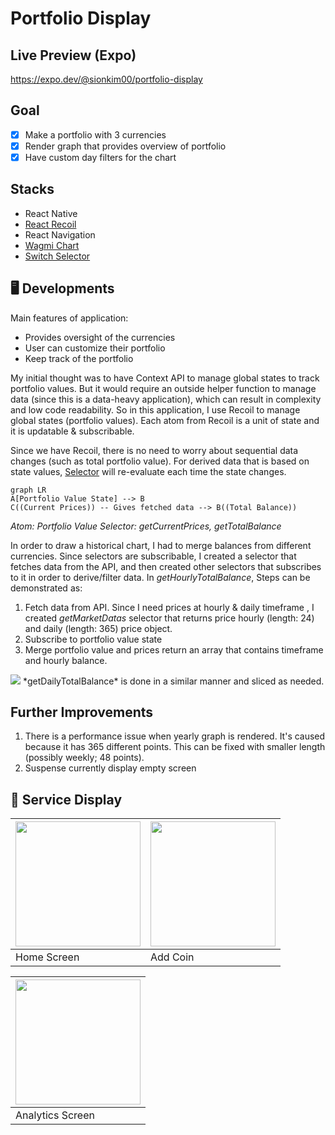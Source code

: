 # Portfolio Display
## Live Preview (Expo)
https://expo.dev/@sionkim00/portfolio-display
## Goal
 - [x] Make a portfolio with 3 currencies
 - [x] Render graph that provides overview of portfolio
 - [x] Have custom day filters for the chart

## Stacks

 - React Native
 - [React Recoil](https://recoiljs.org/)
 - React Navigation
 - [Wagmi Chart](https://github.com/coinjar/react-native-wagmi-charts)
 - [Switch Selector](https://github.com/jkdrangel/react-native-switch-selector)
 ## 🖥  Developments
 Main features of application: 
 - Provides oversight of the currencies
 - User can customize their portfolio
 - Keep track of the portfolio

My initial thought was to have Context API to manage global states to track portfolio values. But it would require an outside helper function to manage data (since this is a data-heavy application), which can result in complexity and low code readability. So in this application, I use Recoil to manage global states (portfolio values). Each atom from Recoil is a unit of state and it is updatable & subscribable.

Since we have Recoil, there is no need to worry about sequential data changes (such as total portfolio value). For derived data that is based on state values, [Selector](https://recoiljs.org/docs/basic-tutorial/selectors)  will re-evaluate each time the state changes. 
```mermaid
graph LR
A[Portfolio Value State] --> B
C((Current Prices)) -- Gives fetched data --> B((Total Balance))
```
*Atom: Portfolio Value*
*Selector: getCurrentPrices, getTotalBalance*

In order to draw a historical chart, I had to merge balances from different currencies. Since selectors are subscribable, I created a selector that fetches data from the API, and then created other selectors that subscribes to it in order to derive/filter data. 
In *getHourlyTotalBalance*, Steps can be demonstrated as:

 1. Fetch data from API. Since I need prices at hourly & daily timeframe , I created *getMarketDatas* selector that returns price hourly (length: 24) and daily (length: 365) price object.
 2. Subscribe to portfolio value state
 3. Merge portfolio value and prices return an array that contains timeframe and hourly balance.
<img src="https://render.githubusercontent.com/render/math?math=\sum_{n=1}^{24}[bitcionPrice_{n} * bitcoinHoldings + solanaPrice_{n} * solanaHoldings + ripplePrice_{n} * rippleHoldings]">
*getDailyTotalBalance* is done in a similar manner and sliced as needed.

 ## Further Improvements

1. There is a performance issue when yearly graph is rendered. It's caused because it has 365 different points. This can be fixed with smaller length (possibly weekly; 48 points).
2. Suspense currently display empty screen

## 👀 Service Display


| <img src="https://github.com/sionkim00/portfolio-display/blob/master/assets/previews/main.png" width="200"> | <img src="https://github.com/sionkim00/portfolio-display/blob/master/assets/previews/add.png" width="200"> |
|--|--|
| Home Screen | Add Coin |

| <img src="https://github.com/sionkim00/portfolio-display/blob/master/assets/previews/analytics.png" width="200"> |  
|--|
| Analytics Screen |
